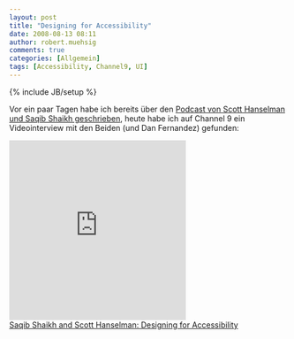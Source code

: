 ```yaml
---
layout: post
title: "Designing for Accessibility"
date: 2008-08-13 08:11
author: robert.muehsig
comments: true
categories: [Allgemein]
tags: [Accessibility, Channel9, UI]
---
```

{% include JB/setup %}
<p>Vor ein paar Tagen habe ich bereits über den <a href="http://code-inside.de/blog/2008/08/08/accessibility-in-web-and-rich-applications/">Podcast von Scott Hanselman und Saqib Shaikh geschrieben</a>, heute habe ich auf Channel 9 ein Videointerview mit den Beiden (und Dan Fernandez) gefunden:</p> <iframe src="http://channel9.msdn.com/posts/Dan/421140/player/" frameborder="0" height="325" scrolling="no" width="320"></iframe><br /> <a href="http://channel9.msdn.com/posts/Dan/Saqib-Shaikh-and-Scott-Hanselman-Designing-for-Accessibility/">Saqib Shaikh and Scott Hanselman: Designing for Accessibility</a>
